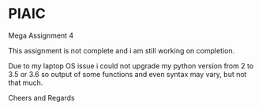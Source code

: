 # PIAIC
Mega Assignment 4

This assignment is not complete and i am still working on completion.

Due to my laptop OS issue i could not upgrade my python version from 2 to 3.5 or 3.6 so output of some functions and even syntax may vary, but not that much.


Cheers and Regards
